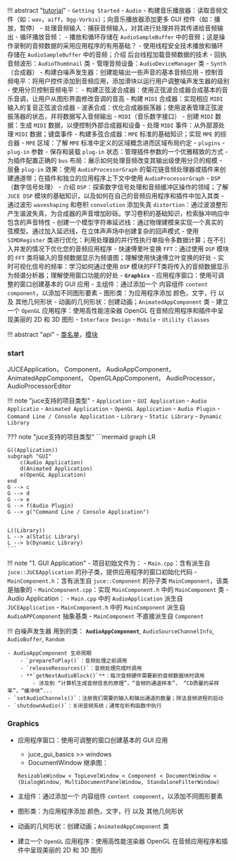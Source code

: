
!!! abstract "[tutorial](https://juce.com/learn/tutorials/)"
	- `Getting Started`
	- `Audio`
		- 构建音乐播放器：读取音频文件（如：`wav`，`aiff`，`Ogg-Vorbis`）；向音乐播放器添加更多 GUI 控件（如：播放，暂停）
		- 处理音频输入：捕获音频输入，对其进行处理并将其传递给音频输出
		- 循环播放音频：
			- 播放和循环存储在 `AudioSampleBuffer` 中的音频；这是操作录制的音频数据的采用应用程序的有用基础？
			- 使用线程安全技术播放和循环存储在 `AudioSampleBuffer` 中的音频；介绍 后台线程加载音频数据的技术
		- 回执音频波形：`AudioThumbnail` 类
		- 管理音频设备：`AudioDeviceManager` 类
	- `Synth`（合成器）
		- 构建白噪声发生器：创建能输出一些声音的基本音频应用
		- 控制音频电平：将用户控件添加到音频应用，添加滑块以运行用户调整噪声发生器的级别
		- 使用分贝控制音频电平：
		- 构建正弦波合成器：使用正弦波合成器合成基本的音乐音调，让用户从图形界面修改音调的音高
		- 构建 `MIDI` 合成器：实现相应 `MIDI` 输入的复音正弦波合成器
		- 波表合成：优化合成器振荡器；使用波表管理正弦波振荡器的状态，并将数据写入音频输出
	- `MIDI`（音乐数字接口）
		- 创建 `MIDI` 数据：生成 `MIDI` 数据，以便控制外部合成器和设备
		- 处理 `MIDI` 事件：从外部源处理 `MIDI` 数据；键盘事件
		- 构建多弦合成器：`MPE` 标准的基础知识；实现 `MPE` 的综合器
		- `MPE` 区域：了解 `MPE` 标准中定义的区域概念进而区域布局约定
	- `plugins`
		- `plug-in` 参数
		- 保存和装载 `plug-in` 状态：管理插件参数的一个优雅精致的方式
		- 为插件配置正确的 `bus` 布局：展示如何处理音频改变其输出级使用分贝的规模
		- 层叠 `plug-in` 效果：使用 `AudioProcessorGraph` 的菊花链音频处理器或插件来创建通道带；在插件和独立的应用程序上下文中使用 `AudioProcessorGraph`
	- `DSP`（数字信号处理）
		- 介绍 `DSP`：探索数字信号处理和音频缓冲区操作的领域；了解 `JUCE DSP` 模块的基础知识，以及如何在自己的音频应用程序和插件中加入其类
		- 通过波形 `waveshaping` 和卷积 `convolution` 添加失真 `distortion`：通过波浪整形产生谐波失真，为合成器的声音增加砂砾。学习卷积的基础知识，检索脉冲响应中包含的声音特性
		- 创建一个模型字符串延迟线：通过物理建模来实现一个真实的弦模型。通过加入延迟线，在立体声声场中创建复杂的回声模式
		- 使用 `SIMDRegister` 类进行优化：利用处理器的并行性执行单指令多数据计算；在不引入并发的情况下优化您的音频应用程序
		- 快速傅里叶变换 `FFT`：通过使用 `DSP` 模块的 `FFT` 类将输入的音频数据显示为频谱图；理解使用快速傅立叶变换的好处
		- 实时可视化信号的频率：学习如何通过使用 `DSP` 模块的FFT类将传入的音频数据显示为频谱分析器；理解使用窗口功能的好处
	- **`Graphics`**
		- 应用程序窗口：使用可调整的窗口创建基本的 GUI 应用
		- 主组件：通过添加一个 内容组件 `content component`，以添加不同图形要素
		- 图形类：为应用程序添加 颜色，文字，行 以及 其他几何形状
		- 动画的几何形状：创建动画；`AnimatedAppComponent` 类
		- 建立一个 `OpenGL` 应用程序：使用高性能渲染器 OpenGL 在音频应用程序和插件中呈现美丽的 2D 和 3D 图形
	- `Interface Design`
	- `Mobile`
	- `Utility Classes`

!!! abstract "api"
	- [类名单](https://docs.juce.com/master/index.html)，[模块](https://docs.juce.com/master/modules.html)

###  ###


### start ###


JUCEApplication， Component， AudioAppComponent， AnimatedAppComponent， OpenGLAppComponent， AudioProcessor， AudioProcessorEditor

!!! note "juce支持的项目类型"
	- `Application`
		- `GUI Application`
			- `Audio Applicatio`
			- `Animated Application`
			- `OpenGL Application`
		- `Audio Plugin`
		- `Command Line / Console Application`
	- `Library`
		- `Static Library`
		- `Dynamic Library`

??? note "juce支持的项目类型"
	```mermaid
	graph LR
	
	G((Application))
	subgraph "GUI"
		c(Audio Application)
		d(Animated Application)
		e(OpenGL Application)
	end
	G --> c
	G --> d
	G --> e
	G --> f(Audio Plugin)
	G --> g("Command Line / Console Application")
	
	
	L((Library))
	L --> a(Static Library)
	L --> b(Dynamic Library)	
	```


!!! note "1. GUI Application"
	- 项目初始文件为：
		- `Main.cpp`：含有派生自 `juce::JUCEApplication` 的孙子类，提供应用程序的窗口初始化代码
		- `MainComponent.h`：含有派生自 `juce::Component` 的孙子类 `MainComponent`，该类是抽象的
		- `MainComponent.cpp`：实现 `MainComponent.h` 中的 `MainComponent` 类
	- Audio Application：
		- `Main.cpp` 中的 `AudioApplication` 派生自 `JUCEApplication`
		- `MainComponent.h` 中的 `MainComponent` 派生自 `AudioAPPComponent` 抽象基类
			- `MainComponent` 不直接派生自 `Component`



!!! 白噪声发生器
	用到的类： **`AudioAppComponent`**, `AudioSourceChannelInfo`, `AudioBuffer`, `Random`
	
	- AudioAppComponent 生命周期
		- `prepareToPlay()`：音频处理之前调用
		- `releaseResources()`：音频处理完成时调用
		- **`getNextAudioBlock()`**：每次音频硬件需要新的音频数据块时调用
			- 涉及到 “计算机生成音频信息的原理”，“音频的通道样本”， “CD质量的采样率”，“缓冲块”...
	- `setAudioChannels()`：注册我们需要的输入和输出通道的数量；除法音频进程的启动
	- `shutdownAudio()`：关闭音频系统；通常在析构函数中执行


### Graphics ###

- 应用程序窗口：使用可调整的窗口创建基本的 GUI 应用
	- juce_gui_basics >> windows
	- DocumentWindow 继承图：

	`ResizableWindow < TopLevelWindow < Component < DocumentWindow < (DialogWindow, MultiDocumentPanelWindow, StandaloneFilterWindow)`

- 主组件：通过添加一个 内容组件 `content component`，以添加不同图形要素
- 图形类：为应用程序添加 颜色，文字，行 以及 其他几何形状
- 动画的几何形状：创建动画；`AnimatedAppComponent` 类
- 建立一个 `OpenGL` 应用程序：使用高性能渲染器 OpenGL 在音频应用程序和插件中呈现美丽的 2D 和 3D 图形



